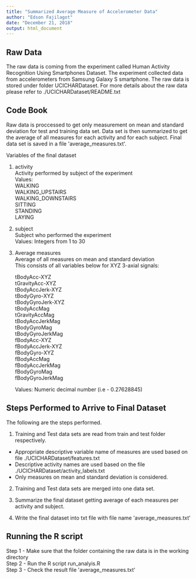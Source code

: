 ```yaml
---
title: "Summarized Average Measure of Accelerometer Data"
author: "Edson Fajilagot"
date: "December 21, 2018"
output: html_document
---
```



## Raw Data

The raw data is coming from the experiment called Human Activity Recognition Using Smartphones Dataset. The experiment collected data from accelerometers from Samsung Galaxy S smartphone. The raw data is stored under folder UCICHARDataset. For more details about the raw data please refer to ./UCICHARDataset/README.txt


## Code Book
Raw data is proccessed to get only measurement on mean and standard deviation for test and training data set.  Data set is then summarized to get the average of all measures for each activity and for each subject. Final data set is saved in a file 'average_measures.txt'.

Variables of the final dataset
1. activity  
    Activity performed by subject of the experiment  
    Values:  
      WALKING  
      WALKING_UPSTAIRS  
      WALKING_DOWNSTAIRS  
      SITTING  
      STANDING  
      LAYING  
      


2. subject  
    Subject who performed the experiment  
    Values: Integers from 1 to 30  


3. Average measures  
   Average of all measures on mean and standard deviation  
   This consists of all variables below for XYZ 3-axial signals:  
   
    tBodyAcc-XYZ  
    tGravityAcc-XYZ  
    tBodyAccJerk-XYZ  
    tBodyGyro-XYZ  
    tBodyGyroJerk-XYZ  
    tBodyAccMag  
    tGravityAccMag  
    tBodyAccJerkMag  
    tBodyGyroMag  
    tBodyGyroJerkMag  
    fBodyAcc-XYZ  
    fBodyAccJerk-XYZ  
    fBodyGyro-XYZ  
    fBodyAccMag  
    fBodyAccJerkMag  
    fBodyGyroMag  
    fBodyGyroJerkMag  
    
    
    Values: Numeric decimal number (i.e - 0.27628845)  


## Steps Performed to Arrive to Final Dataset
The following are the steps performed.

1. Training and Test data sets are read from train and test folder respectively.
  - Appropriate descriptive variable name of measures are used based on file ./UCICHARDataset/features.txt
  - Descriptive activity names are used based on the file ./UCICHARDataset/activity_labels.txt
  - Only measures on mean and standard deviation is considered.

2. Training and Test data sets are merged into one data set.

3. Summarize the final dataset getting average of each measures per activity and subject.

4. Write the final dataset into txt file with file name 'average_measures.txt'


## Running the R script
Step 1 - Make sure that the folder containing the raw data is in the working directory  
Step 2 - Run the R script run_analyis.R  
Step 3 - Check the result file 'average_measures.txt'


